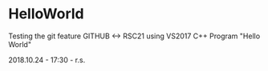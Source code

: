 # HelloWorld
Testing the git feature GITHUB <-> RSC21
using VS2017 C++ Program "Hello World"

2018.10.24 - 17:30 - r.s.